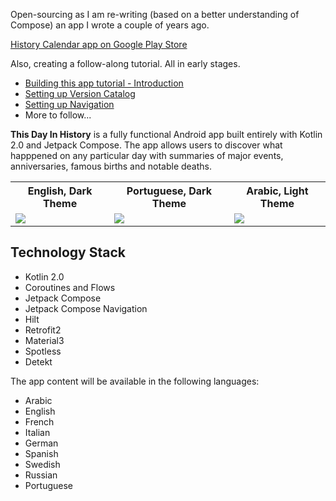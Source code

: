Open-sourcing as I am re-writing (based on a better understanding of Compose) an app I wrote a couple of years ago. 
<p><a href="https://play.google.com/store/apps/details?id=com.coroutines.historycat">History Calendar app on Google Play Store</a></p>
<p></p>
Also, creating a follow-along tutorial.
All in early stages.
<ul>
<li><a href="http://coroutines.com/thisdayinhistory/introduction">Building this app tutorial - Introduction</a></li>
<li><a href="http://coroutines.com/thisdayinhistory/toml">Setting up Version Catalog</a></li>
  <li><a href="http://coroutines.com/thisdayinhistory/setupNavigation">Setting up Navigation</a></li>
<li>More to follow...</li>

</ul>

<b>This Day In History</b> is a fully functional Android app built entirely with Kotlin 2.0 and Jetpack Compose.   The app allows users to discover what happpened on any particular day with summaries of major events, anniversaries, famous births and notable deaths.
<p>
  
</p>

<table style="width:100%">
  <tr>
    <th>English, Dark Theme</th>
    <th>Portuguese, Dark Theme</th> 
    <th>Arabic, Light Theme</th> 
  </tr>
  <tr>
    <td><img src="https://github.com/dmitrish/This-Day-In-History/blob/develop/app.gif"/></td>
    <td><img src="https://github.com/dmitrish/This-Day-In-History/blob/master/app3.gif"/></td> 
  <td><img src="https://github.com/dmitrish/This-Day-In-History/blob/master/app4.gif"/></td> 
  </tr>
  
</table>
<p></p>
<p>
   <h2>Technology Stack</h2>

<ul class="list-disc">
  <li>Kotlin 2.0</li>
  <li>Coroutines and Flows</li>
  <li>Jetpack Compose</li>
  <li>Jetpack Compose Navigation</li>
  <li>Hilt</li>
  <li>Retrofit2</li>
  <li>Material3</li>
  <li>Spotless</li>
  <li>Detekt</li>
</ul>
</p>
<p></p>
The app content will be available in the following languages:
 <ul>
            <li>Arabic</li>
            <li>English</li>
            <li>French</li>
            <li>Italian</li>
            <li>German</li>
            <li>Spanish</li>
            <li>Swedish</li>
            <li>Russian</li>
            <li>Portuguese</li>
   
</ul>
